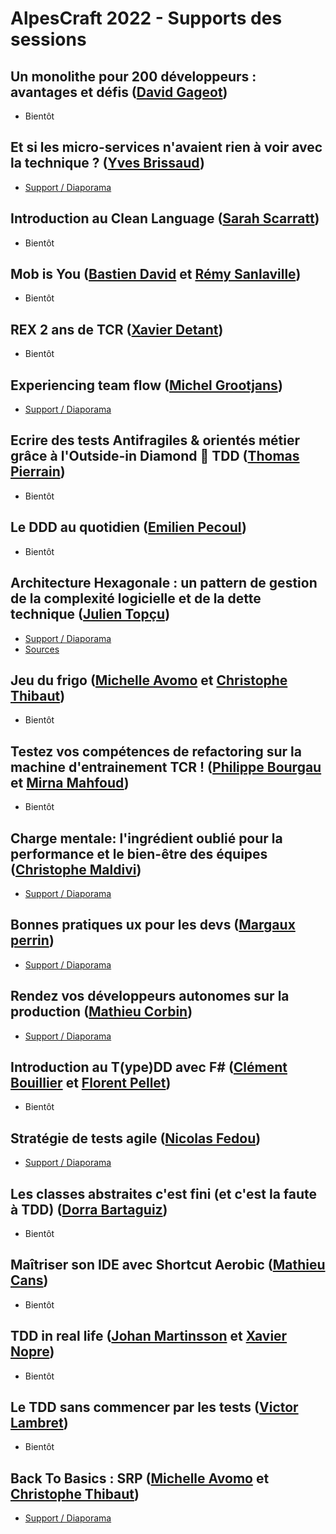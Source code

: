 # AlpesCraft 2022 - Supports des sessions

## Un monolithe pour 200 développeurs : avantages et défis ([David Gageot](https://twitter.com/dgageot))

* Bientôt

## Et si les micro-services n'avaient rien à voir avec la technique ? ([Yves Brissaud](https://twitter.com/_crev_))

* [Support / Diaporama](https://speakerdeck.com/eunomie/alpescraft-2022-et-si-les-micro-services-navaient-rien-a-voir-avec-la-technique)

## Introduction au Clean Language ([Sarah Scarratt](https://www.linkedin.com/in/sarahscarratt2020))

* Bientôt

## Mob is You ([Bastien David](https://twitter.com/bastien_david) et [Rémy Sanlaville](http://twitter.com/sanlaville))

* Bientôt

## REX 2 ans de TCR ([Xavier Detant](https://twitter.com/XDetant))

* Bientôt

## Experiencing team flow ([Michel Grootjans](https://twitter.com/michelgrootjans))

* [Support / Diaporama](./files/experiencing_team_flow.pdf)

## Ecrire des tests Antifragiles & orientés métier grâce à l'Outside-in Diamond 🔷 TDD ([Thomas Pierrain](https://twitter.com/tpierrain))

* Bientôt

## Le DDD au quotidien ([Emilien Pecoul](https://twitter.com/Ouarzy))

* Bientôt

## Architecture Hexagonale : un pattern de gestion de la complexité logicielle et de la dette technique ([Julien Topçu](https://twitter.com/JulienTopcu))

* [Support / Diaporama](https://slides.com/julientopcu/architecture-hexagonale-un-pattern-de-gestion-de-la-complexit-logicielle-et-de-la-dette-technique)
* [Sources](https://gitlab.com/beyondxscratch/hexagonal-architecture-java-springboot/)

## Jeu du frigo ([Michelle Avomo](https://twitter.com/michelle_avomo) et [Christophe Thibaut](http://twitter.com/ToF_))

* Bientôt

## Testez vos compétences de refactoring sur la machine d'entrainement TCR ! ([Philippe Bourgau](https://www.linkedin.com/in/philippe-bourgau-607a928/?originalSubdomain=fr) et [Mirna Mahfoud](https://twitter.com/mirna_mahfoud))

* Bientôt

## Charge mentale: l'ingrédient oublié pour la performance et le bien-être des équipes ([Christophe Maldivi](https://twitter.com/chmaldivi))

* [Support / Diaporama](./files/charge_mentale.pdf)

## Bonnes pratiques ux pour les devs ([Margaux perrin](https://twitter.com/Margauxlergo))

* [Support / Diaporama](./files/bonnes_pratiques_ux_pour_les_devs.pdf)

## Rendez vos développeurs autonomes sur la production ([Mathieu Corbin](https://twitter.com/_mcorbin))

* [Support / Diaporama](https://www.mcorbin.fr/pdf/slides/dev_autonomes_prod.pdf)

## Introduction au T(ype)DD avec F# ([Clément Bouillier](https://twitter.com/clem_bouillier) et [Florent Pellet](https://twitter.com/florentpellet))

* Bientôt

## Stratégie de tests agile ([Nicolas Fedou](https://twitter.com/CoulasFedou))

* [Support / Diaporama](./files/strategies_de_tests_agile.pdf)

## Les classes abstraites c'est fini (et c'est la faute à TDD) ([Dorra Bartaguiz](https://twitter.com/DorraBartaguiz))

* Bientôt

## Maîtriser son IDE avec Shortcut Aerobic ([Mathieu Cans](https://twitter.com/mathieucans))

* Bientôt

## TDD in real life ([Johan Martinsson](https://twitter.com/johan_alps) et [Xavier Nopre](https://twitter.com/xnopre))

* Bientôt

## Le TDD sans commencer par les tests ([Victor Lambret](https://twitter.com/VictorLambret))

* Bientôt

## Back To Basics : SRP ([Michelle Avomo](https://twitter.com/michelle_avomo) et [Christophe Thibaut](http://twitter.com/ToF_))

* [Support / Diaporama](./files/back_to_basics_srp.pdf)